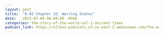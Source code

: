 ```yaml
---
layout: post
title:  "6-02 Chapter 32_ Warring States"
date:   2023-07-09 06:69:00 -0500
categories: the-story-of-the-world-vol-1-ancient-times
podcast_link: https://nilbus-podcasts.s3.us-east-2.amazonaws.com/the-well-trained-mind/The%20Story%20of%20the%20World%20Vol.%201%20Ancient%20Times/6-02%20Chapter%2032_%20Warring%20States.mp3
---
```

